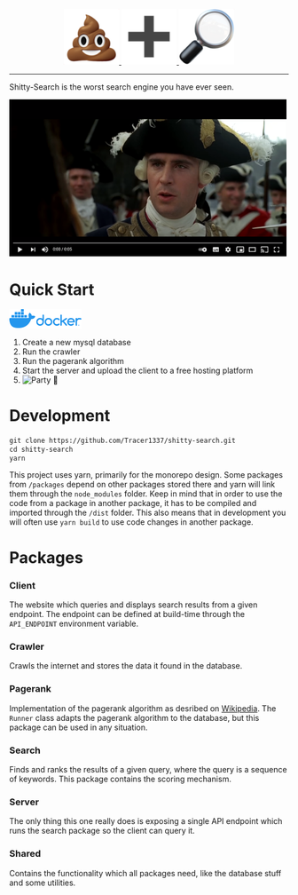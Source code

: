<a href="https://tracer1337.github.io/shitty-search/" target="_blank">
    <p align="center">
        <img width="100" src="./docs/assets/pile-of-poo.png">
        <img width="100" src="./docs/assets/plus.png">
        <img width="100" src="./docs/assets/magnifying-glass.png">
    </p>
</a>

---

Shitty-Search is the worst search engine you have ever seen.

[<img src="./docs/assets/video-preview.png" alt="Video" width="500">](https://www.youtube.com/watch?v=C5kGCwJ25Yc)

# Quick Start

[<img src="./docs/assets/docker-logo.png" alt="Docker Hub" width="130"/>](https://hub.docker.com/r/tracer1337/shitty-search)

1. Create a new mysql database
2. Run the crawler
3. Run the pagerank algorithm
4. Start the server and upload the client to a free hosting platform
5. <img src="https://media1.tenor.com/images/15ae412a294bf128f6ba7e60aa0ea8e1/tenor.gif?itemid=4246425" alt="Party 🎉" width="200">

# Development

```
git clone https://github.com/Tracer1337/shitty-search.git
cd shitty-search
yarn
```

This project uses yarn, primarily for the monorepo design. Some packages from ``/packages`` depend on other packages stored there and yarn will link them through the ``node_modules`` folder. Keep in mind that in order to use the code from a package in another package, it has to be compiled and imported through the ``/dist`` folder. This also means that in development you will often use ``yarn build`` to use code changes in another package.

# Packages

### Client

The website which queries and displays search results from a given endpoint. The endpoint can be defined at build-time through the ``API_ENDPOINT`` environment variable.

### Crawler

Crawls the internet and stores the data it found in the database.

### Pagerank

Implementation of the pagerank algorithm as desribed on [Wikipedia](https://en.wikipedia.org/wiki/PageRank). The ``Runner`` class adapts the pagerank algorithm to the database, but this package can be used in any situation.

### Search

Finds and ranks the results of a given query, where the query is a sequence of keywords. This package contains the scoring mechanism.

### Server

The only thing this one really does is exposing a single API endpoint which runs the search package so the client can query it.

### Shared

Contains the functionality which all packages need, like the database stuff and some utilities.
